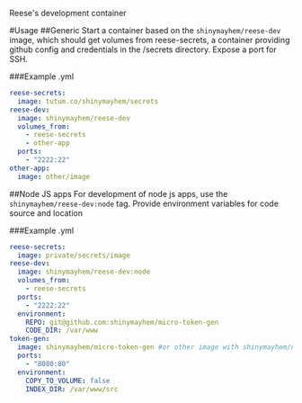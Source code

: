 Reese's development container

#Usage
##Generic
Start a container based on the `shinymayhem/reese-dev` image, which should get volumes from reese-secrets, a container providing github config and credentials in the /secrets directory. Expose a port for SSH.

###Example .yml
```yml
reese-secrets:
  image: tutum.co/shinymayhem/secrets
reese-dev:
  image: shinymayhem/reese-dev
  volumes_from:
    - reese-secrets
    - other-app
  ports:
    - "2222:22"
other-app:
  image: other/image
```

##Node JS apps
For development of node js apps, use the `shinymayhem/reese-dev:node` tag. Provide environment variables for code source and location

###Example .yml
```yml
reese-secrets:
  image: private/secrets/image
reese-dev:
  image: shinymayhem/reese-dev:node
  volumes_from:
    - reese-secrets
  ports:
    - "2222:22"
  environment: 
    REPO: git@github.com:shinymayhem/micro-token-gen
    CODE_DIR: /var/www
token-gen:
  image: shinymayhem/micro-token-gen #or other image with shinymayhem/node:onbuild as parent
  ports:
    - "8080:80"
  environment:
    COPY_TO_VOLUME: false
    INDEX_DIR: /var/www/src
```
